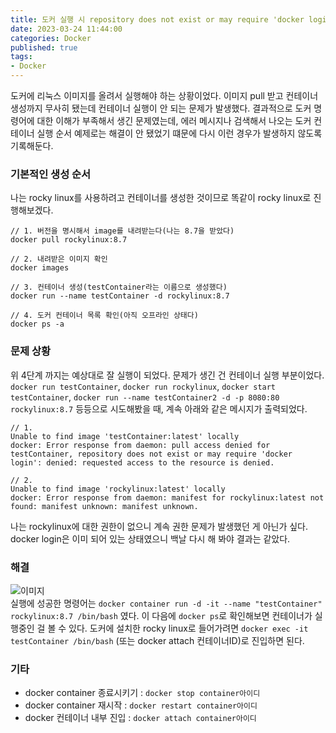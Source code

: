 ```yaml
---
title: 도커 실행 시 repository does not exist or may require 'docker login' ~만 반복적으로 뜨는 문제 해결  
date: 2023-03-24 11:44:00
categories: Docker   
published: true 
tags:
- Docker  
---
```


도커에 리눅스 이미지를 올려서 실행해야 하는 상황이었다. 이미지 pull 받고 컨테이너 생성까지 무사히 됐는데 컨테이너 실행이 안 되는 문제가 발생했다. 결과적으로 도커 명령어에 대한 이해가 부족해서 생긴 문제였는데, 에러 메시지나 검색해서 나오는 도커 컨테이너 실행 순서 예제로는 해결이 안 됐었기 떄문에 다시 이런 경우가 발생하지 않도록 기록해둔다. 

### 기본적인 생성 순서  
나는 rocky linux를 사용하려고 컨테이너를 생성한 것이므로 똑같이 rocky linux로 진행해보겠다. 
```linux  
// 1. 버전을 명시해서 image를 내려받는다(나는 8.7을 받았다)
docker pull rockylinux:8.7  

// 2. 내려받은 이미지 확인
docker images 

// 3. 컨테이너 생성(testContainer라는 이름으로 생성했다)
docker run --name testContainer -d rockylinux:8.7 

// 4. 도커 컨테이너 목록 확인(아직 오프라인 상태다)
docker ps -a 

```   

### 문제 상황 
위 4단계 까지는 예상대로 잘 실행이 되었다. 문제가 생긴 건 컨테이너 실행 부분이었다.  
`docker run testContainer`, `docker run rockylinux`, `docker start testContainer`, `docker run --name testContainer2 -d -p 8080:80 rockylinux:8.7` 등등으로 시도해봤을 때, 계속 아래와 같은 메시지가 출력되었다.  

```linux  
// 1. 
Unable to find image 'testContainer:latest' locally
docker: Error response from daemon: pull access denied for testContainer, repository does not exist or may require 'docker login': denied: requested access to the resource is denied.  

// 2. 
Unable to find image 'rockylinux:latest' locally
docker: Error response from daemon: manifest for rockylinux:latest not found: manifest unknown: manifest unknown.
``` 
나는 rockylinux에 대한 권한이 없으니 계속 권한 문제가 발생했던 게 아닌가 싶다. docker login은 이미 되어 있는 상태였으니 백날 다시 해 봐야 결과는 같았다. 

### 해결   
![이미지](https://i.imgur.com/k5d2dSP.png)  
실행에 성공한 명령어는 `docker container run -d -it --name "testContainer" rockylinux:8.7 /bin/bash` 였다. 이 다음에 `docker ps`로 확인해보면 컨테이너가 실행중인 걸 볼 수 있다. 도커에 설치한 rocky linux로 들어가려면 `docker exec -it testContainer /bin/bash` (또는 docker attach 컨테이너ID)로 진입하면 된다.  

### 기타  
- docker container 종료시키기 : `docker stop container아이디`  
- docker container 재시작 : `docker restart container아이디`  
- docker 컨테이너 내부 진입 : `docker attach container아이디`  


